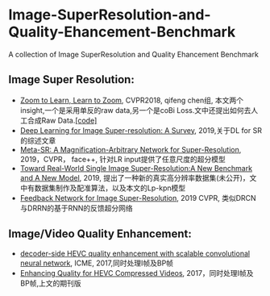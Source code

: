 # Image-SuperResolution-and-Quality-Ehancement-Benchmark
A collection of Image SuperResolution and Quality Ehancement Benchmark


## Image Super Resolution:

- [Zoom to Learn, Learn to Zoom](https://arxiv.org/abs/1803.06641), CVPR2018, qifeng chen组, 本文两个insight,一个是采用单反的raw data,另一个是coBi Loss.文中还提出如何去人工合成Raw Data.[[code]](https://github.com/Artifineuro/zole)
- [Deep Learning for Image Super-resolution: A Survey](https://arxiv.org/pdf/1902.06068.pdf), 2019,关于DL for SR的综述文章
- [Meta-SR: A Magnification-Arbitrary Network for Super-Resolution](https://arxiv.org/abs/1903.00875), 2019，CVPR， face++, 针对LR input提供了任意尺度的超分模型
- [Toward Real-World Single Image Super-Resolution:A New Benchmark and A New Model](https://arxiv.org/abs/1904.00523), 2019, 提出了一种新的真实高分辨率数据集(未公开)，文中有数据集制作及配准算法，以及本文的Lp-kpn模型
- [Feedback Network for Image Super-Resolution](https://arxiv.org/abs/1903.09814), 2019 CVPR, 类似DRCN与DRRN的基于RNN的反馈超分网络




## Image/Video Quality Enhancement:
- [decoder-side HEVC quality enhancement with scalable convolutional neural network](http://buaamc2.net/pdf/ICME2017DecoderSide.pdf), ICME, 2017,同时处理I帧及BP帧
- [Enhancing Quality for HEVC Compressed Videos](https://arxiv.org/abs/1709.06734), 2017，同时处理I帧及BP帧,上文的期刊版

